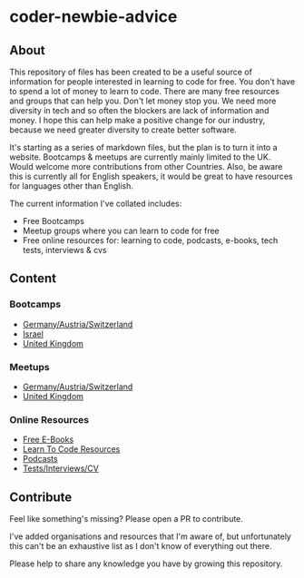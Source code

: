 # coder-newbie-advice

## About

This repository of files has been created to be a useful source of information for people interested in learning to code for free. You don't have to spend a lot of money to learn to code. There are many free resources and groups that can help you. Don't let money stop you. We need more diversity in tech and so often the blockers are lack of information and money. I hope this can help make a positive change for our industry, because we need greater diversity to create better software.

It's starting as a series of markdown files, but the plan is to turn it into a website. Bootcamps & meetups are currently mainly limited to the UK. Would welcome more contributions from other Countries. Also, be aware this is currently all for English speakers, it would be great to have resources for languages other than English.

The current information I've collated includes:

- Free Bootcamps
- Meetup groups where you can learn to code for free
- Free online resources for: learning to code, podcasts, e-books, tech tests, interviews & cvs

## Content

### Bootcamps

- [Germany/Austria/Switzerland](bootcamps/d-a-ch/bootcamps.md)
- [Israel](bootcamps/Israel/bootcamps.md)
- [United Kingdom](bootcamps/uk/bootcamps.md)

### Meetups

- [Germany/Austria/Switzerland](meetups/d-a-ch/meetups.md)
- [United Kingdom](meetups/uk/meetups.md)

### Online Resources

- [Free E-Books](online-resources/free-ebooks.md)
- [Learn To Code Resources](online-resources/learn-to-code-resources.md)
- [Podcasts](online-resources/podcasts.md)
- [Tests/Interviews/CV](online-resources/tech-tests-and-interviews.md)

## Contribute

Feel like something's missing? Please open a PR to contribute.

I've added organisations and resources that I'm aware of, but unfortunately this can't be an exhaustive list as I don't know of everything out there.

Please help to share any knowledge you have by growing this repository.
